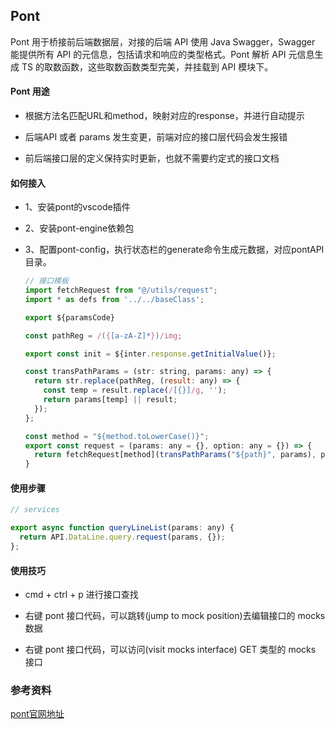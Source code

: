 ## Pont

Pont 用于桥接前后端数据层，对接的后端 API 使用 Java Swagger，Swagger 能提供所有 API 的元信息，包括请求和响应的类型格式。Pont 解析 API 元信息生成 TS 的取数函数，这些取数函数类型完美，并挂载到 API 模块下。

#### Pont 用途

* 根据方法名匹配URL和method，映射对应的response，并进行自动提示

* 后端API 或者 params 发生变更，前端对应的接口层代码会发生报错

* 前后端接口层的定义保持实时更新，也就不需要约定式的接口文档


#### 如何接入

* 1、安装pont的vscode插件

* 2、安装pont-engine依赖包

* 3、配置pont-config，执行状态栏的generate命令生成元数据，对应pontAPI目录。

  ```js
  // 接口模板
  import fetchRequest from "@/utils/request";
  import * as defs from '../../baseClass';

  export ${paramsCode}

  const pathReg = /({[a-zA-Z]*})/img;

  export const init = ${inter.response.getInitialValue()};

  const transPathParams = (str: string, params: any) => {
    return str.replace(pathReg, (result: any) => {
      const temp = result.replace(/[{}]/g, '');
      return params[temp] || result;
    });
  };

  const method = "${method.toLowerCase()}";
  export const request = (params: any = {}, option: any = {}) => {
    return fetchRequest[method](transPathParams("${path}", params), params, { ...option, mock: true, isPontAPI: true });
  }
  ```

#### 使用步骤

  ```js
  // services

  export async function queryLineList(params: any) {
    return API.DataLine.query.request(params, {});
  };
  ```

#### 使用技巧

* cmd + ctrl + p 进行接口查找

* 右键 pont 接口代码，可以跳转(jump to mock position)去编辑接口的 mocks 数据

* 右键 pont 接口代码，可以访问(visit mocks interface) GET 类型的 mocks 接口

### 参考资料

[pont官网地址](https://github.com/alibaba/pont)